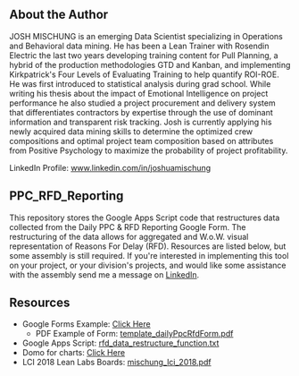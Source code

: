 ## About the Author
JOSH MISCHUNG is an emerging Data Scientist specializing in Operations and Behavioral data mining. He has been a Lean Trainer with Rosendin Electric the last two years developing training content for Pull Planning, a hybrid of the production methodologies GTD and Kanban, and implementing Kirkpatrick's Four Levels of Evaluating Training to help quantify ROI-ROE. He was first introduced to statistical analysis during grad school. While writing his thesis about the impact of Emotional Intelligence on project performance he also studied a project procurement and delivery system that differentiates contractors by expertise through the use of dominant information and transparent risk tracking. Josh is currently applying his newly acquired data mining skills to determine the optimized crew compositions and optimal project team composition based on attributes from Positive Psychology to maximize the probability of project profitability.

LinkedIn Profile: www.linkedin.com/in/joshuamischung

## PPC_RFD_Reporting
This repository stores the Google Apps Script code that restructures data collected from the Daily PPC &amp; RFD Reporting Google Form. The restructuring of the data allows for aggregated and W.o.W. visual representation of Reasons For Delay (RFD). Resources are listed below, but some assembly is still required. If you're interested in implementing this tool on your project, or your division's projects, and would like some assistance with the assembly send me a message on [LinkedIn](www.linkedin.com/in/joshuamischung).


## Resources
* Google Forms Example: [Click Here](https://goo.gl/forms/BVnJmRCDiXxSDHup2)
    * PDF Example of Form: [template_dailyPpcRfdForm.pdf](https://github.com/jmischun/PPC_RFD_Reporting/blob/master/Docs/template_dailyPpcRfdForm.pdf)
* Google Apps Script: [rfd_data_restructure_function.txt](https://github.com/jmischun/PPC_RFD_Reporting/blob/master/Docs/rfd_data_restructure_function.txt)
* Domo for charts: [Click Here](https://www.domo.com/)
* LCI 2018 Lean Labs Boards: [mischung_lci_2018.pdf](https://github.com/jmischun/PPC_RFD_Reporting/blob/master/Docs/mischung_lci_2018.pdf)
